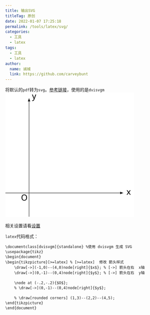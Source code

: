 ```yaml
---
title: 输出SVG
titleTag: 原创
date: 2022-01-07 17:25:18
permalink: /tools/latex/svg/
categories: 
  - 工具
  - latex
tags: 
  - 工具
  - latex
author: 
  name: 诚城
  link: https://github.com/carveybunt
---
```

将默认的`pdf`转为`svg`。[参考链接](https://zhuanlan.zhihu.com/p/54877220)，使用的是`dvisvgm`
![坐标系](/assets/img/testx.svg)
<!-- more -->
相关设置请看[设置](01.设置.md#插件)

`latex`代码格式：
```
\documentclass[dvisvgm]{standalone} %使用 dvisvgm 生成 SVG
\usepackage{tikz}
\begin{document}
\begin{tikzpicture}[>=latex] % [>=latex]  修改 箭头样式
    \draw[->](-1,0)--(4,0)node[right]{$x$}; % [->] 箭头在右  x轴
    \draw[->](0,-1)--(0,4)node[right]{$y$}; % [->] 箭头在右  y轴

    \node at (-.2,-.2){$O$};
    % \draw[->](0,-1)--(0,4)node[right]{$y$};

    % \draw[rounded corners] (1,3)--(2,2)--(4,5);
\end{tikzpicture}
\end{document}
```
